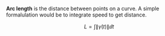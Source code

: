 **Arc length** is the distance between points on a curve. A simple formalulation would be to integrate speed to get distance.

$$
L = \int \lVert \dot{\gamma}(t) \rVert \dd{t}
$$